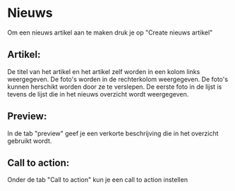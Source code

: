 # Nieuws
Om een nieuws artikel aan te maken druk je op "Create nieuws artikel"



## Artikel: 
De titel van het artikel en het artikel zelf worden in een kolom links weergegeven. De foto's worden in de rechterkolom weergegeven. De foto's kunnen herschikt worden door ze te verslepen. De eerste foto in de lijst is tevens de lijst die in het nieuws overzicht wordt weergegeven.

## Preview: 
In de tab "preview" geef je een verkorte beschrijving die in het overzicht gebruikt wordt.

## Call to action: 
Onder de tab "Call to action" kun je een call to action instellen


